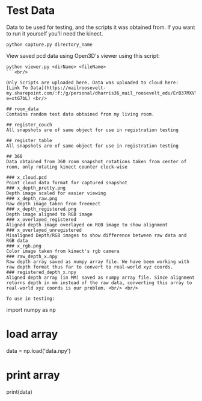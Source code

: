 # Test Data
Data to be used for testing, and the scripts it was obtained from. If you want to run it yourself you'll need the kinect. 
```
python capture.py directory_name
```

View saved pcd data using Open3D's viewer using this script:

```
python viewer.py <dirName> <fileName>
```<br/>

Only Scripts are uploaded here. Data was uploaded to cloud here:
[Link To Data](https://mailroosevelt-my.sharepoint.com/:f:/g/personal/dharris36_mail_roosevelt_edu/ErB37MXVl35Ahrh11bWukLoB9OIH3YBIQwgMpU5SfGslkg?e=xtG7bL) <br/> 

## room_data
Contains random test data obtained from my living room.

## register_couch
All snapshots are of same object for use in registration testing

## register_table
All snapshots are of same object for use in registration testing

## 360
Data obtained from 360 room snapshot rotations taken from center of room, only rotating kinect counter clock-wise

### x_cloud.pcd
Point cloud data format for captured snapshot
### x_depth_pretty.png
Depth image scaled for easier viewing
### x_depth_raw.png
Raw depth image taken from freenect
### x_depth_registered.png
Depth image aligned to RGB image
### x_overlayed_registered
Aligned depth image overlayed on RGB image to show alignment
### x_overlayed_unregistered
Misaligned Depth/RGB images to show difference between raw data and RGB data
### x_rgb.png
Color image taken from kinect's rgb camera
### raw_depth_x.npy
Raw depth array saved as numpy array file. We have been working with raw depth format thus far to convert to real-world xyz coords.
### registered_depth_x.npy 
Aligned depth array (in MM) saved as numpy array file. Since alignment returns depth in mm instead of the raw data, converting this array to real-world xyz coords is our problem. <br/> <br/> 

To use in testing:

```
import numpy as np

# load array
data = np.load('data.npy')
# print array
print(data)
```<br/>

